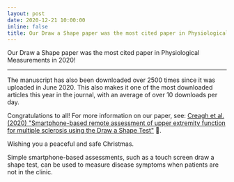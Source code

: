 ```yaml
---
layout: post
date: 2020-12-21 10:00:00
inline: false
title: Our Draw a Shape paper was the most cited paper in Physiological Measurements in 2020!
---
```


Our Draw a Shape paper was the most cited paper in Physiological Measurements in 2020!

***

The manuscript has also been downloaded over 2500 times since it was uploaded in June 2020. This also makes it one of the most downloaded articles this year in the journal, with an average of over 10 downloads per day.
 
Congratulations to all! For more information on our paper, see: <a href="https://iopscience.iop.org/article/10.1088/1361-6579/ab8771" target="blank">Creagh et al. (2020) "Smartphone-based remote assessment of upper extremity function for multiple sclerosis using the Draw a Shape Test"</a> 🥳.

Wishing you a peaceful and safe Christmas.

<div class="row">
    <div class="col-sm mt-3 mt-md-0">
        <img class="img-fluid rounded z-depth-1" src="{{ '/assets/img/draw_a_shape.jpeg' | relative_url }}" alt="" title="draw a shape test"/>
    </div>
</div>
<div class="caption">
    Simple smartphone-based assessments, such as a touch screen draw a shape test, can be used to measure disease symptoms when patients are not in the clinic.
</div>
